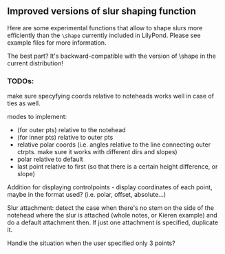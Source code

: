 Improved versions of slur shaping function
------------------------------------------

Here are some experimental functions that allow to shape slurs more efficiently
than the `\shape` currently included in LilyPond.  Please see example files for
more information.

The best part?  It's backward-compatible with the version of \shape in the current distribution!

### TODOs:

make sure specyfying coords relative to noteheads works well in case of ties as well.

modes to implement:
- (for outer pts) relative to the notehead
- (for inner pts) relative to outer pts
- relative polar coords (i.e. angles relative to the line connecting outer ctrpts. make sure it works with different dirs and slopes)
- polar relative to default
- last point relative to first (so that there is a certain height difference, or slope)

Addition for displaying controlpoints - display coordinates of each point, maybe in the format used? (i.e. polar, offset, absolute...)


Slur attachment:
detect the case when there's no stem on the side of the notehead where the slur is attached (whole notes, or Kieren example) and do a default attachment then.
If just one attachment is specified, duplicate it.

Handle the situation when the user specified only 3 points?